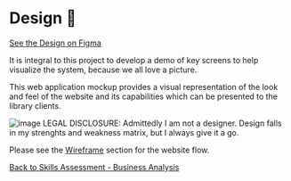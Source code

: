 # Design :art:
[See the Design on Figma](https://www.figma.com/design/IqlCdUTe14HV1mWN5pASkx/Untitled?node-id=0-1&t=qPur7c3HEVqpES9F-1)


It is integral to this project to develop a demo of key screens to help visualize the system, because we all love a picture. 

This web application mockup provides a visual representation of the look and feel of the website and its capabilities which can be presented to the library clients.

![image](https://github.com/user-attachments/assets/328f3943-fa69-4246-9893-ee35f4374304)
LEGAL DISCLOSURE: Admittedly I am not a designer. Design falls in my strenghts and weakness matrix, but I always give it a go. 

Please see the [Wireframe](https://github.com/jonnyblevins/TWCSkillsAssessment/blob/main/3_The_Documentation/PrototypeWireframes.md) section for the website flow.

[Back to Skills Assessment - Business Analysis](https://github.com/jonnyblevins/TWCSkillsAssessment/blob/main/README.md)
